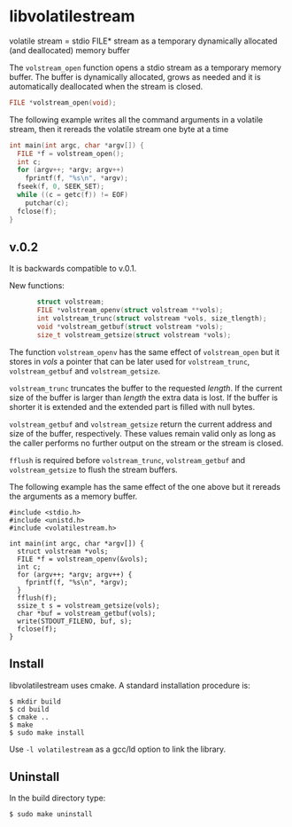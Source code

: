# libvolatilestream
volatile stream = stdio FILE\* stream as a temporary dynamically allocated (and deallocated) memory buffer

The `volstream_open` function opens a stdio stream as a temporary memory buffer.
The buffer is dynamically allocated, grows as needed and it is automatically
deallocated when the stream is closed.

```C
FILE *volstream_open(void);
```

The following example writes all the command arguments in a volatile stream,
		then it rereads the volatile stream one byte at a time 

```C
int main(int argc, char *argv[]) {
  FILE *f = volstream_open();
  int c;
  for (argv++; *argv; argv++) 
    fprintf(f, "%s\n", *argv);
  fseek(f, 0, SEEK_SET);
  while ((c = getc(f)) != EOF)
    putchar(c);
  fclose(f);
}
```

## v.0.2

It is backwards compatible to v.0.1.

New functions:
```C
       struct volstream;
       FILE *volstream_openv(struct volstream **vols);
       int volstream_trunc(struct volstream *vols, size_tlength);
       void *volstream_getbuf(struct volstream *vols);
       size_t volstream_getsize(struct volstream *vols);
```

The function `volstream_openv` has the same effect of `volstream_open` but it
stores in _vols_ a pointer that can be later used for `volstream_trunc`, `volstream_getbuf`
and `volstream_getsize`.

`volstream_trunc` truncates the buffer to the requested _length_. If the current size
of the buffer is larger than _length_ the extra data is lost. If the buffer is shorter
it is extended and the extended part is filled with null bytes.

`volstream_getbuf` and `volstream_getsize` return the current address and size of the buffer,
respectively. These values remain valid only as long as the caller performs no further output
on the stream or the stream is closed.

`fflush` is required before `volstream_trunc`, `volstream_getbuf` and `volstream_getsize` to
flush the stream buffers.

The following example has the same effect of the one above but it rereads the arguments as a 
memory buffer.

```
#include <stdio.h>
#include <unistd.h>
#include <volatilestream.h>

int main(int argc, char *argv[]) {
  struct volstream *vols;
  FILE *f = volstream_openv(&vols);
  int c;
  for (argv++; *argv; argv++) {
    fprintf(f, "%s\n", *argv);
  }
  fflush(f);
  ssize_t s = volstream_getsize(vols);
  char *buf = volstream_getbuf(vols);
  write(STDOUT_FILENO, buf, s);
  fclose(f);
}
```



## Install

libvolatilestream uses cmake. A standard installation procedure is:
```
$ mkdir build
$ cd build
$ cmake ..
$ make
$ sudo make install
```

Use ```-l volatilestream``` as a gcc/ld option to link the library.

## Uninstall

In the build directory type:
```
$ sudo make uninstall
```

